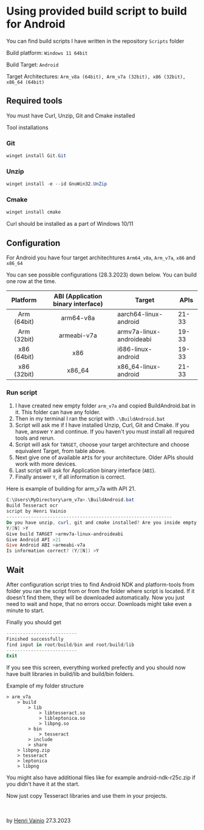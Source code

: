 # Using provided build script to build for Android

You can find build scripts I have written in the repository `Scripts` folder

Build platform: `Windows 11 64bit`

Build Target: `Android`

Target Architectures: `Arm_v8a (64bit), Arm_v7a (32bit), x86 (32bit), x86_64 (64bit)`

## Required tools

You must have Curl, Unzip, Git and Cmake installed

Tool installations

### Git

```powershell
winget install Git.Git
```

### Unzip

```powershell
winget install -e --id GnuWin32.UnZip
```

### Cmake

```powershell
winget install cmake
```

Curl should be installed as a part of Windows 10/11

## Configuration

For Android you have four target architechtures `Arm64_v8a`, `Arm_v7a`, `x86` and `x86_64`

You can see possible configurations (28.3.2023) down below. You can build one row at the time.

|  Platform   | ABI (Application binary interface) | Target                   | APIs  |
| :---------: | :--------------------------------: | ------------------------ | ----- |
| Arm (64bit) |             arm64-v8a              | aarch64-linux-android    | 21-33 |
| Arm (32bit) |            armeabi-v7a             | armv7a-linux-androideabi | 19-33 |
| x86 (64bit) |                x86                 | i686-linux-android       | 19-33 |
| x86 (32bit) |               x86_64               | x86_64-linux-android     | 21-33 |

### Run script

1. I have created new empty folder `arm_v7a` and copied BuildAndroid.bat in it. This folder can have any folder.
2. Then in my terminal I ran the script with `.\BuildAndroid.bat`
3. Script will ask me if I have installed Unzip, Curl, Git and Cmake. If you have, answer `Y` and continue. If you haven't you must install all required tools and rerun.
4. Script will ask for `TARGET`, choose your target architecture and choose equivalent Target, from table above.
5. Next give one of available `API`s for your architecture. Older APIs should work with more devices.
6. Last script will ask for Application binary interface (`ABI`).
7. Finally answer `Y`, if all information is correct.

Here is example of building for arm_v7a with API 21.

```powershell
C:\Users\MyDirectory\arm_v7a>.\BuildAndroid.bat
Build Tesseract ocr
script by Henri Vainio
-------------------------------------------------------------
Do you have unzip, curl, git and cmake installed? Are you inside empty folder?
Y/[N] >Y
Give build TARGET >armv7a-linux-androideabi
Give Android API >21
Give Android ABI >armeabi-v7a
Is information correct? (Y/[N]) >Y
```

## Wait

After configuration script tries to find Android NDK and platform-tools from folder you ran the script from or from the folder where script is located. If it doesn't find them, they will be downloaded automatically. Now you just need to wait and hope, that no errors occur. Downloads might take even a minute to start.

Finally you should get

```powershell
--------------------------
Finished successfully
find input in root/build/bin and root/build/lib
--------------------------
Exit
```

If you see this screen, everything worked prefectly and you should now have built libraries in build/lib and build/bin folders.

Example of my folder structure

```
> arm_v7a
    > build
        > lib
            > libtesseract.so
            > libleptonica.so
            > libpng.so
        > bin
            > tesseract
        > include
        > share
    > libpng.zip
    > tesseract
    > leptonica
    > libpng
```

You might also have additional files like for example android-ndk-r25c.zip if you didn't have it at the start.

Now just copy Tesseract libraries and use them in your projects.

<br></br>
by
[Henri Vainio](https://github.com/henrivain) 27.3.2023
